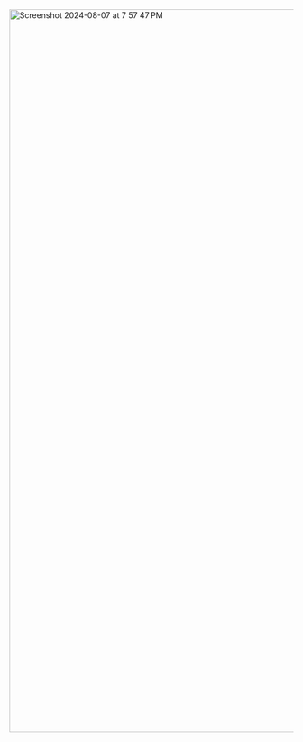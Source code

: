 <img width="1280" alt="Screenshot 2024-08-07 at 7 57 47 PM" src="https://github.com/user-attachments/assets/e851a298-cf95-4cff-9bfa-61872ce2f462">
